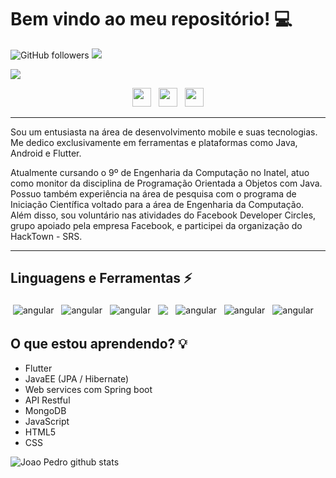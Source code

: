 # Bem vindo ao meu repositório! :computer:

![GitHub followers](https://img.shields.io/github/followers/jpgSouza?label=Follow&style=social)
![](https://visitor-badge.glitch.me/badge?page_id=jpgSouza.jpgSouza)

<img src="https://github.com/jpgSouza/jpgSouza/blob/master/assets/images/header.png">

<p align='center'>
<a href="https://instagram.com/jpg_souza"><img height="30" src="https://github.com/jpgSouza/jpgSouza/blob/master/assets/icons/social/instagram.png"></a>&nbsp;&nbsp;
<a href="https://www.linkedin.com/in/jpgsouza/"><img height="30" src="https://github.com/jpgSouza/jpgSouza/blob/master/assets/icons/social/linkedin.png"></a>&nbsp;&nbsp;
<a href="https://app.rocketseat.com.br/me/jpgsouza"><img height="30" src="https://github.com/jpgSouza/jpgSouza/blob/master/assets/icons/social/rocketseat.jpeg"></a>  
</p>

---------------------------------------------------------------------------------------------------------------------------------------------------------------------------------

Sou um entusiasta na área de desenvolvimento mobile e suas tecnologias. Me dedico exclusivamente em ferramentas e plataformas como Java, Android e Flutter.

Atualmente cursando o 9º de Engenharia da Computação no Inatel, atuo como monitor da disciplina de Programação Orientada a Objetos com Java. Possuo também experiência na área de pesquisa com o programa de Iniciação Científica voltado para a área de Engenharia da Computação. Além disso, sou voluntário nas atividades do Facebook Developer Circles, grupo apoiado pela empresa Facebook, e participei da organização do HackTown - SRS.

---------------------------------------------------------------------------------------------------------------------------------------------------------------------------------

## Linguagens e Ferramentas ⚡
<p>
  <img src="https://github.com/jpgSouza/jpgSouza/blob/master/assets/icons/stack/java.svg" alt="angular" style="vertical-align:top; margin:4px">
  <img src="https://github.com/jpgSouza/jpgSouza/blob/master/assets/icons/stack/mobile.svg" alt="angular" style="vertical-align:top; margin:4px">
  <img src="https://github.com/jpgSouza/jpgSouza/blob/master/assets/icons/stack/android_studio.svg" alt="angular" style="vertical-align:top; margin:4px">
  <img src="https://github.com/jpgSouza/jpgSouza/blob/master/assets/icons/stack/eclipse.svg" style="vertical-align:top; margin:4px">
  <img src="https://github.com/jpgSouza/jpgSouza/blob/master/assets/icons/stack/flutter.svg" alt="angular" style="vertical-align:top; margin:4px">
  <img src="https://github.com/jpgSouza/jpgSouza/blob/master/assets/icons/stack/dart_colour.svg" alt="angular" style="vertical-align:top; margin:4px">
  <img src="https://github.com/jpgSouza/jpgSouza/blob/master/assets/icons/stack/bash.svg" alt="angular" style="vertical-align:top; margin:4px">
</p>

## O que estou aprendendo? :bulb:
- Flutter 
- JavaEE (JPA / Hibernate)
- Web services com Spring boot
- API Restful
- MongoDB
- JavaScript
- HTML5
- CSS

![Joao Pedro github stats](https://github-readme-stats.vercel.app/api?username=jpgSouza&show_icons=true&hide_border=true)
